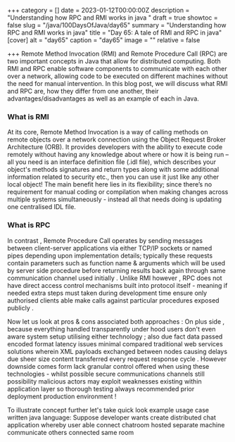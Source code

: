 +++
category = []
date = 2023-01-12T00:00:00Z
description = "Understanding how RPC and RMI works in java "
draft = true
showtoc = false
slug = "/java/100DaysOfJava/day65"
summary = "Understanding how RPC and RMI works in java"
title = "Day 65: A tale of RMI and RPC in java"
[cover]
alt = "day65"
caption = "day65"
image = ""
relative = false

+++
Remote Method Invocation (RMI) and Remote Procedure Call (RPC) are two important concepts in Java that allow for distributed computing. Both RMI and RPC enable software components to communicate with each other over a network, allowing code to be executed on different machines without the need for manual intervention. In this blog post, we will discuss what RMI and RPC are, how they differ from one another, their advantages/disadvantages as well as an example of each in Java. 

### What is RMI
At its core, Remote Method Invocation is a way of calling methods on remote objects over a network connection using the Object Request Broker Architecture (ORB). It provides developers with the ability to execute code remotely without having any knowledge about where or how it is being run – all you need is an interface definition file (.idl file), which describes your object's methods signatures and return types along with some additional information related to security etc., then you can use it just like any other local object! The main benefit here lies in its flexibility; since there’s no requirement for manual coding or compilation when making changes across multiple systems simultaneously - instead all that needs doing is updating one centralised IDL file. 

### What is RPC
In contrast , Remote Procedure Call operates by sending messages between client-server applications via either TCP/IP sockets or named pipes depending upon implementation details; typically these requests contain parameters such as function name & arguments which will be used by server side procedure before returning results back again through same communication channel used initially . Unlike RMI however , RPC does not have direct access control mechanisms built into protocol itself - meaning if needed extra steps must taken during development time ensure only authorised clients able make calls against particular procedures exposed publicly .  


 Now let us look at pros & cons associated both approaches : On plus side , because everything handled transparently under hood users don't even aware system setup utilising either technology ; also due fact data passed encoded format latency issues minimal compared traditional web services solutions wherein XML payloads exchanged between nodes causing delays due sheer size content transferred every request response cycle . However downside comes form lack granular control offered when using these technologies - whilst possible secure communications channels still possibility malicious actors may exploit weaknesses existing within application layer so thorough testing always recommended prior deployment production environment !  

 To illustrate concept further let's take quick look example usage case written java language: Suppose developer wants create distributed chat application whereby user able connect chatroom hosted separate machine communicate others connected same room